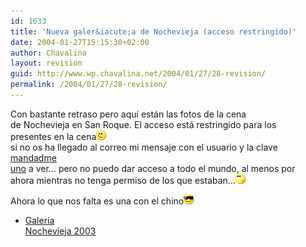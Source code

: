 ```yaml
---
id: 1633
title: 'Nueva galer&iacute;a de Nochevieja (acceso restringido)'
date: 2004-01-27T15:15:30+02:00
author: Chavalina
layout: revision
guid: http://www.wp.chavalina.net/2004/01/27/28-revision/
permalink: /2004/01/27/28-revision/
---
```

Con bastante retraso pero aqu&iacute; están las fotos de la cena  
de Nochevieja en San Roque. El acceso está restringido para los  
presentes en la cena![emo](/imagenes/emoticonos/guino.gif)  
si no os ha llegado al correo mi mensaje con el usuario y la clave [mandadme  
uno](mailto:ibs2@alu.um.es) a ver… pero no puedo dar acceso a todo el mundo, al menos por  
ahora mientras no tenga permiso de los que estaban…![pensativo](/imagenes/emoticonos/pensativo.gif) 

Ahora lo que nos falta es una con el chino![gafas](/imagenes/emoticonos/gafas.gif) 

  * <a href="galerias/nochevieja/thumbs.php" target="_blank">Galer&iacute;a<br /> Nochevieja 2003</a>